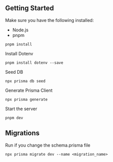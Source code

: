 ## Getting Started

Make sure you have the following installed:

- Node.js
- pnpm

```
pnpm install
```

Install Dotenv

```
pnpm install dotenv --save
```

Seed DB

```
npx prisma db seed
```

Generate Prisma Client

```
npx prisma generate
```

Start the server

```
pnpm dev
```

## Migrations

Run if you change the schema.prisma file

```
npx prisma migrate dev --name <migration_name>
```
